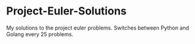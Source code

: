 # Project-Euler-Solutions
My solutions to the project euler problems.
Switches between Python and Golang every 25 problems.
